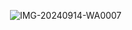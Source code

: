 <img> ![IMG-20240914-WA0007](https://github.com/user-attachments/assets/dd4e5290-1e86-42fa-86c7-0f4e600afcad)
